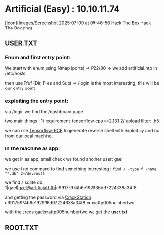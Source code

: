 # Artificial (Easy) : 10.10.11.74
[Icon](Images/Screenshot 2025-07-09 at 09-46-56 Hack The Box Hack The Box.png)
## USER.TXT
### Enum and first entry point:
We start with enum using Nmap (ports) => P22/80 => we add artificial.htb in /etc/hosts

then use Ffuf (Dir, Files and Sub) => /login is the most interesting, this will be our entry point

### exploiting the entry point:

via /login we find the /dashboard page

two main things : 
  1/ requirement: tensorflow-cpu==2.13.1
  2/ upload filter: .h5 
  
we can use [Tensorflow-RCE](https://github.com/Splinter0/tensorflow-rce) to generate reverse shell with exploit.py and nc from our local machine.

### in the machine as app:

we get in as app, small check we found another user: gael

we use find command to find something interesting : `find / -type f -name "*.db" 2>/dev/null`

we find a sqlite db: 1|gael|gael@artificial.htb|c99175974b6e192936d97224638a34f8

and getting the password via [CrackStation](https://crackstation.net) : c99175974b6e192936d97224638a34f8 => mattp005numbertwo

with the creds gael:mattp005numbertwo we get the **user.txt**

## ROOT.TXT


